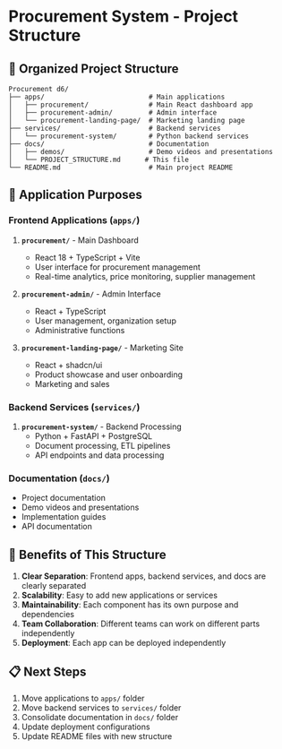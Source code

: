 # Procurement System - Project Structure

## 📁 Organized Project Structure

```
Procurement d6/
├── apps/                          # Main applications
│   ├── procurement/               # Main React dashboard app
│   ├── procurement-admin/         # Admin interface
│   └── procurement-landing-page/  # Marketing landing page
├── services/                      # Backend services
│   └── procurement-system/        # Python backend services
├── docs/                          # Documentation
│   ├── demos/                     # Demo videos and presentations
│   └── PROJECT_STRUCTURE.md      # This file
└── README.md                      # Main project README
```

## 🎯 Application Purposes

### Frontend Applications (`apps/`)

1. **`procurement/`** - Main Dashboard
   - React 18 + TypeScript + Vite
   - User interface for procurement management
   - Real-time analytics, price monitoring, supplier management

2. **`procurement-admin/`** - Admin Interface
   - React + TypeScript
   - User management, organization setup
   - Administrative functions

3. **`procurement-landing-page/`** - Marketing Site
   - React + shadcn/ui
   - Product showcase and user onboarding
   - Marketing and sales

### Backend Services (`services/`)

1. **`procurement-system/`** - Backend Processing
   - Python + FastAPI + PostgreSQL
   - Document processing, ETL pipelines
   - API endpoints and data processing

### Documentation (`docs/`)

- Project documentation
- Demo videos and presentations
- Implementation guides
- API documentation

## 🚀 Benefits of This Structure

1. **Clear Separation**: Frontend apps, backend services, and docs are clearly separated
2. **Scalability**: Easy to add new applications or services
3. **Maintainability**: Each component has its own purpose and dependencies
4. **Team Collaboration**: Different teams can work on different parts independently
5. **Deployment**: Each app can be deployed independently

## 📋 Next Steps

1. Move applications to `apps/` folder
2. Move backend services to `services/` folder
3. Consolidate documentation in `docs/` folder
4. Update deployment configurations
5. Update README files with new structure
